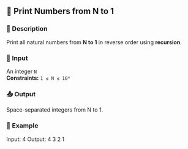 ## 📘  Print Numbers from N to 1

### 📝 Description

Print all natural numbers from **N to 1** in reverse order using **recursion**.

### 🔢 Input

An integer `N`  
**Constraints:** `1 ≤ N ≤ 10⁴`

### 📤 Output

Space-separated integers from N to 1.

### 📌 Example

Input: 4
Output: 4 3 2 1